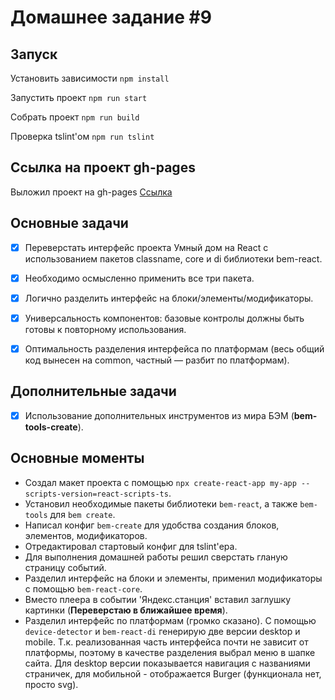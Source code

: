 # Домашнее задание #9

## Запуск

Установить зависимости `npm install`

Запустить проект `npm run start`

Собрать проект `npm run build`

Проверка tslint'ом `npm run tslint`

## Ссылка на проект gh-pages

Выложил проект на gh-pages
[Ссылка](https://sukachevalex.github.io/shri-2018-2-homework-9/)

## Основные задачи

  - [x] Переверстать интерфейс проекта Умный дом на React с использованием пакетов classname, core и di библиотеки bem-react.
  - [x] Необходимо осмысленно применить все три пакета.
  - [x] Логично разделить интерфейс на блоки/элементы/модификаторы.
  - [x] Универсальность компонентов: базовые контролы должны быть готовы к повторному использования. 
  - [x] Оптимальность разделения интерфейса по платформам (весь общий код вынесен на common, частный — разбит по платформам).
  

## Дополнительные задачи

  - [x] Использование дополнительных инструментов из мира БЭМ (**bem-tools-create**).

## Основные моменты

* Создал макет проекта с помощью `npx create-react-app my-app --scripts-version=react-scripts-ts`.
* Установил необходимые пакеты библиотеки `bem-react`, а также `bem-tools` для `bem create`.
* Написал конфиг `bem-create` для удобства создания блоков, элементов, модификаторов.
* Отредактировал стартовый конфиг для tslint'ера.
* Для выполнения домашней работы решил сверстать гланую страницу событий. 
* Разделил интерфейс на блоки и элементы, применил модификаторы с помощью `bem-react-core`.
* Вместо плеера в событии 'Яндекс.станция' вставил заглушку картинки (**Переверстаю в ближайшее время**).
* Разделил интерфейс по платформам (громко сказано). C помощью `device-detector` и `bem-react-di` генерирую две версии desktop и mobile. Т.к. реализованная часть интерфейса почти не зависит от платформы,  поэтому в качестве разделения выбрал меню в шапке сайта. Для desktop версии показывается навигация с названиями страничек, для мобильной - отображается Burger (функционала нет, просто svg). 